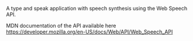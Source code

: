 A type and speak application with speech synthesis using the Web Speech API.

MDN documentation of the API available here https://developer.mozilla.org/en-US/docs/Web/API/Web_Speech_API